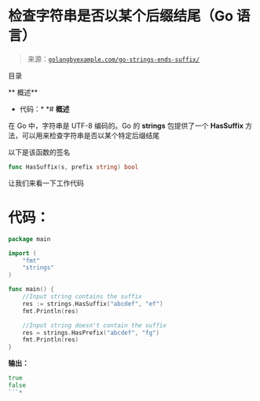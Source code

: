 <!--yml

分类：未分类

日期：2024-10-13 06:12:17

-->

# 检查字符串是否以某个后缀结尾（Go 语言）

> 来源：[`golangbyexample.com/go-strings-ends-suffix/`](https://golangbyexample.com/go-strings-ends-suffix/)

目录

**   概述**

+   代码：*  *# **概述**

在 Go 中，字符串是 UTF-8 编码的。Go 的 **strings** 包提供了一个 **HasSuffix** 方法，可以用来检查字符串是否以某个特定后缀结尾

以下是该函数的签名

```go
func HasSuffix(s, prefix string) bool
```

让我们来看一下工作代码

# **代码：**

```go
package main

import (
    "fmt"
    "strings"
)

func main() {
    //Input string contains the suffix
    res := strings.HasSuffix("abcdef", "ef")
    fmt.Println(res)

    //Input string doesn't contain the suffix
    res = strings.HasPrefix("abcdef", "fg")
    fmt.Println(res)
}
```

**输出：**

```go
true
false
```*
